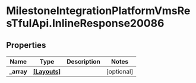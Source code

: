 # MilestoneIntegrationPlatformVmsResTfulApi.InlineResponse20086

## Properties
Name | Type | Description | Notes
------------ | ------------- | ------------- | -------------
**_array** | [**[Layouts]**](Layouts.md) |  | [optional] 
